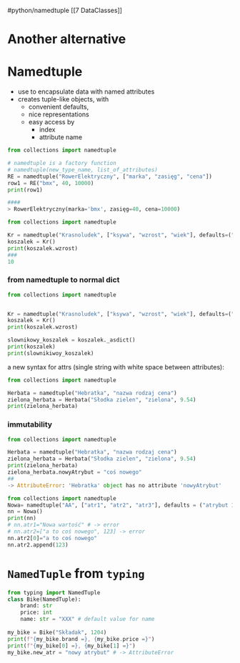 #python/namedtuple
[[7 DataClasses]]



# Another alternative
# Namedtuple

- use to encapsulate data with named attributes 
- creates tuple-like objects, with 
	- convenient defaults,
	- nice representations
	- easy access by
		- index
		- attribute name

```python
from collections import namedtuple

# namedtuple is a factory function
# namedtuple(new_type_name, list_of_attributes)
RE = namedtuple("RowerElektryczny", ["marka", "zasięg", "cena"])
row1 = RE("bmx", 40, 10000)
print(row1)

####
> RowerElektryczny(marka='bmx', zasięg=40, cena=10000)

```

```python
from collections import namedtuple

Kr = namedtuple("Krasnoludek", ["ksywa", "wzrost", "wiek"], defaults=("",10, 100))
koszalek = Kr()
print(koszalek.wzrost)
###
10
```

### from namedtuple to normal dict
```python
from collections import namedtuple


Kr = namedtuple("Krasnoludek", ["ksywa", "wzrost", "wiek"], defaults=("",10, 100))
koszalek = Kr()
print(koszalek.wzrost)

slownikowy_koszalek = koszalek._asdict()
print(koszalek)
print(slownikiwoy_koszalek)
```

a new syntax for attrs (single string with white space between attributes):
```python
from collections import namedtuple

Herbata = namedtuple("Hebratka", "nazwa rodzaj cena")
zielona_herbata = Herbata("Słodka zielen", "zielona", 9.54)
print(zielona_herbata)
```

### immutability
```python
from collections import namedtuple

Herbata = namedtuple("Hebratka", "nazwa rodzaj cena")
zielona_herbata = Herbata("Słodka zielen", "zielona", 9.54)
print(zielona_herbata)
zielona_herbata.nowyAtrybut = "coś nowego"
##
-> AttributeError: 'Hebratka' object has no attribute 'nowyAtrybut'
```


```python
from collections import namedtuple
Nowa= namedtuple("AA", ["atr1", "atr2", "atr3"], defaults = ("atrybut 1", ["atrybut 2"], 4499))
nn = Nowa()
print(nn)
# nn.atr1="Nowa wartość" # -> error
# nn.atr2=["a to coś nowego", 123] -> error
nn.atr2[0]="a to coś nowego"
nn.atr2.append(123)
```


#  `NamedTuple` from `typing`

```python
from typing import NamedTuple
class Bike(NamedTuple):
    brand: str 
    price: int 
    name: str = "XXX" # default value for name
    
my_bike = Bike("Składak", 1204)
print(f"{my_bike.brand =}, {my_bike.price =}")
print(f"{my_bike[0] =}, {my_bike[1] =}")
my_bike.new_atr = "nowy atrybut" # -> AttributeError
```



